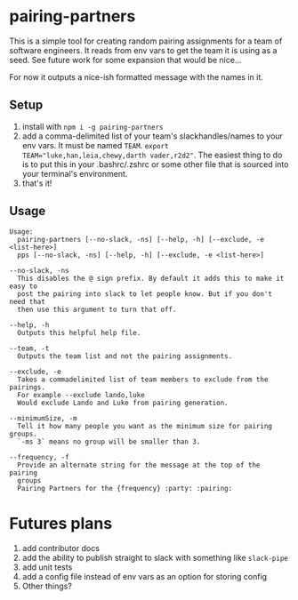 # pairing-partners

This is a simple tool for creating random pairing assignments for a team of
software engineers. It reads from env vars to get the team it is using as a
seed. See future work for some expansion that would be nice...

For now it outputs a nice-ish formatted message with the names in it.

## Setup

1. install with `npm i -g pairing-partners`
2. add a comma-delimited list of your team's slackhandles/names to your
   env vars. It must be named `TEAM`.
   `export TEAM="luke,han,leia,chewy,darth vader,r2d2"`. The easiest thing to do
   is to put this in your .bashrc/.zshrc or some other file that is sourced into
   your terminal's environment.
3. that's it!

## Usage

```
Usage:
  pairing-partners [--no-slack, -ns] [--help, -h] [--exclude, -e <list-here>]
  pps [--no-slack, -ns] [--help, -h] [--exclude, -e <list-here>]

--no-slack, -ns
  This disables the @ sign prefix. By default it adds this to make it easy to
  post the pairing into slack to let people know. But if you don't need that
  then use this argument to turn that off.

--help, -h
  Outputs this helpful help file.

--team, -t
  Outputs the team list and not the pairing assignments.

--exclude, -e
  Takes a commadelimited list of team members to exclude from the pairings.
  For example --exclude lando,luke
  Would exclude Lando and Luke from pairing generation.

--minimumSize, -m
  Tell it how many people you want as the minimum size for pairing groups.
  `-ms 3` means no group will be smaller than 3.

--frequency, -f
  Provide an alternate string for the message at the top of the pairing
  groups
  Pairing Partners for the {frequency} :party: :pairing:
```

# Futures plans

1. add contributor docs
2. add the ability to publish straight to slack with something like `slack-pipe`
3. add unit tests
4. add a config file instead of env vars as an option for storing config
5. Other things?
